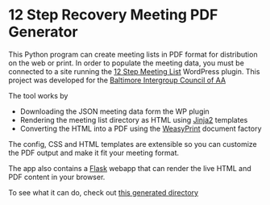 # 12 Step Recovery Meeting PDF Generator

This Python program can create meeting lists in PDF format for distribution on the web or print. In order to populate the meeting data, you must be connected to a site running the [12 Step Meeting List](https://wordpress.org/plugins/12-step-meeting-list/) WordPress plugin. This project was developed for the [Baltimore Intergroup Council of AA](https://baltimoreaa.org/)

The tool works by

- Downloading the JSON meeting data form the WP plugin
- Rendering the meeting list directory as HTML using [Jinja2](https://jinja.palletsprojects.com/) templates
- Converting the HTML into a PDF using the [WeasyPrint](https://weasyprint.org/) document factory

The config, CSS and HTML templates are extensible so you can customize the PDF output and make it fit your meeting format.

The app also contains a [Flask](https://flask.palletsprojects.com/) webapp that can render the live HTML and PDF content in your browser.

To see what it can do, check out [this generated directory](./_static/December%202021%20Directory.pdf)

